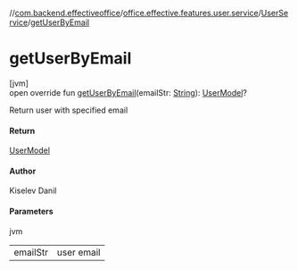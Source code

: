 //[com.backend.effectiveoffice](../../../index.md)/[office.effective.features.user.service](../index.md)/[UserService](index.md)/[getUserByEmail](get-user-by-email.md)

# getUserByEmail

[jvm]\
open override fun [getUserByEmail](get-user-by-email.md)(emailStr: [String](https://kotlinlang.org/api/latest/jvm/stdlib/kotlin/-string/index.html)): [UserModel](../../office.effective.model/-user-model/index.md)?

Return user with specified email

#### Return

[UserModel](../../office.effective.model/-user-model/index.md)

#### Author

Kiselev Danil

#### Parameters

jvm

| | |
|---|---|
| emailStr | user email |
